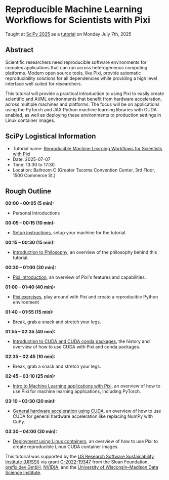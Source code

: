 # Reproducible Machine Learning Workflows for Scientists with Pixi

Taught at [SciPy 2025](https://www.scipy2025.scipy.org/) as a [tutorial](https://cfp.scipy.org/scipy2025/talk/GDN8PN/) on Monday July 7th, 2025

## Abstract

Scientific researchers need reproducible software environments for complex applications that can run across heterogeneous computing platforms.
Modern open source tools, like Pixi, provide automatic reproducibility solutions for all dependencies while providing a high level interface well suited for researchers.

This tutorial will provide a practical introduction to using Pixi to easily create scientific and AI/ML environments that benefit from hardware acceleration, across multiple machines and platforms.
The focus will be on applications using the PyTorch and JAX Python machine learning libraries with CUDA enabled, as well as deploying these environments to production settings in Linux container images.

## SciPy Logistical Information

* Tutorial name: [Reproducible Machine Learning Workflows for Scientists with Pixi](https://matthewfeickert-talks.github.io/reproducible-ml-for-scientists-with-pixi-scipy-2025/)
* Date: 2025-07-07
* Time: 13:30 to 17:30
* Location: Ballroom C (Greater Tacoma Convention Center, 3rd Floor, 1500 Commerce St.)

## Rough Outline

**00:00 &ndash; 00:05 (5 min):**
* Personal Introductions

**00:05 &ndash; 00:15 (10 min):**
* [Setup instructions](setup.md), setup your machine for the tutorial.

**00:15 &ndash; 00:30 (15 min):**
* [Introduction to Philosophy](introduction.md), an overview of the philosophy behind this tutorial.

**00:30 &ndash; 01:00 (30 min):**
* [Pixi introduction](pixi.md), an overview of Pixi's features and capabilities.

**01:00 &ndash; 01:40 (40 min):**
* [Pixi exercises](pixi-exercise.md), play around with Pixi and create a reproducible Python environment

**01:40 &ndash; 01:55 (15 min):**
* Break, grab a snack and stretch your legs.

**01:55 &ndash; 02:35 (40 min):**
* [Introduction to CUDA and CUDA conda packages](cuda-conda.md), the history and overview of how to use CUDA with Pixi and conda packages.

**02:35 &ndash; 02:45 (10 min):**
* Break, grab a snack and stretch your legs.

**02:45 &ndash; 03:10 (25 min):**
* [Intro to Machine Learning applications with Pixi](ml-example.md), an overview of how to use Pixi for machine learning applications, including PyTorch.

**03:10 &ndash; 03:30 (20 min):**
* [General hardware acceleration using CUDA](cuda-hardware-acceleration.md), an overview of how to use CUDA for general hardware acceleration like replacing NumPy with CuPy.

**03:30 &ndash; 04:00 (30 min):**
* [Deployment using Linux containers](containers.md), an overview of how to use Pixi to create reproducible Linux CUDA container images.

This tutorial was supported by the [US Research Software Sustainability Institute (URSSI)](https://urssi.us/) via grant [G-2022-19347](https://sloan.org/grant-detail/g-2022-19347) from the Sloan Foundation, [prefix.dev GmbH](https://prefix.dev/), [NVIDIA](https://www.nvidia.com/), and the [University of Wisconsin&ndash;Madison Data Science Institute](https://dsi.wisc.edu/).
